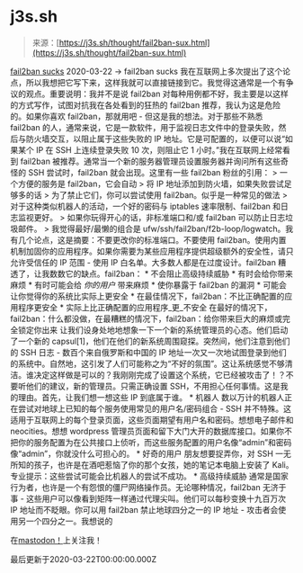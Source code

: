 <!--yml

分类：未分类

日期：2024年05月27日 14:23:31

-->

# j3s.sh

> 来源：[https://j3s.sh/thought/fail2ban-sux.html](https://j3s.sh/thought/fail2ban-sux.html)

[fail2ban sucks](https://www.example.org/fail2ban_sucks) 2020-03-22 -> fail2ban sucks 我在互联网上多次提出了这个论点，所以我想把它写下来，这样我就可以直接链接到它。我觉得这通常是一个有争议的观点。重要说明：我并不是说 fail2ban 对每种用例都不好，我主要是以这样的方式写作，试图对抗我在各处看到的狂热的 fail2ban 推荐，我认为这是危险的。如果你喜欢 fail2ban，那就用吧 - 但这是我的想法。对于那些不熟悉 fail2ban 的人，通常来说，它是一款软件，用于监视日志文件中的登录失败，然后与防火墙交互，以阻止属于这些失败的 IP 地址。它是可配置的，以便可以说“如果某个 IP 在 SSH 上连续登录失败 10 次，则阻止它 1 小时。”我在互联网上经常看到 fail2ban 被推荐。通常当一个新的服务器管理员设置服务器并询问所有这些奇怪的 SSH 尝试时，fail2ban 就会出现。这里有一些 fail2ban 粉丝的引用： > 一个方便的服务是 fail2ban，它会自动 > 将 IP 地址添加到防火墙，如果失败尝试足够多的话 > 为了禁止它们，你可以尝试使用 fail2ban。似乎是一种常见的做法 > 对于这种类似机器人的活动，一个好的密码与 iptables 速率限制、fail2ban 和日志监视更好。 > 如果你玩得开心的话，非标准端口和/或 fail2ban 可以防止日志垃圾邮件。 > 我觉得最好/最懒的组合是 ufw/ssh/fail2ban/f2b-loop/logwatch。我有几个论点，这是摘要：不要更改你的标准端口。不要使用 fail2ban。使用内置机制加固你的应用程序。如果你需要为某些应用程序提供超级额外的安全性，请只允许受信任的 IP 范围 - 使用 IP 白名单。大多数人都是在过度设计。fail2ban 糟透了，让我数数它的缺点。fail2ban： * 不会阻止高级持续威胁 * 有时会给你带来麻烦 * 有时可能会给 *你的用户* 带来麻烦 * 使你暴露于 fail2ban 的漏洞 * 可能会让你觉得你的系统比实际上更安全 * 在最佳情况下，fail2ban：不比正确配置的应用程序更安全 * 实际上比正确配置的应用程序_更_不安全 在最好的情况下，fail2ban：什么都没做，在最糟糕的情况下，fail2ban：给你带来巨大的麻烦或完全锁定你出来 让我们设身处地地想象一下一个新的系统管理员的心态。他们启动了一个新的 capsul[1]，他们在他们的新系统周围窥探。突然间，他们注意到他们的 SSH 日志 - 数百个来自俄罗斯和中国的 IP 地址一次又一次地试图登录到他们的系统中。自然地，这引发了人们可能称之为“不好的氛围”。这让系统感觉不够清洁。谁决定这样做是可以的？我刚刚完成了设置这个系统，它已经被攻击了！？不要听他们的建议，新的管理员。只需正确设置 SSH，不用担心任何事情。这是我的理由。首先，让我们想一想这些 IP 到底属于谁。 * 机器人 数以万计的机器人正在尝试对地球上已知的每个服务使用常见的用户名/密码组合 - SSH 并不特殊。这适用于互联网上的每个登录页面，这些页面期望有用户名和密码。想想电子邮件和 neocities。想想 wordpress 管理员页面和留下大门大开的数据库接口。如果你不把你的服务配置为在公共接口上侦听，而这些服务配置的用户名像“admin”和密码像“admin”，你就没什么可担心的。 * 好奇的用户 朋友想要捉弄你，对 SSH 一无所知的孩子，也许是在酒吧惹恼了你的那个女孩，她的笔记本电脑上安装了 Kali。专业提示：这些尝试可能会比机器人的尝试不成功。 * 高级持续威胁 通常是国家行为者，也许是一个有怨恨的僵尸网络操作员。无论哪种情况，fail2ban 无济于事 - 这些用户可以像看到矩阵一样通过代理尖叫。他们可以每秒变换十九百万次 IP 地址而不眨眼。你可以用 fail2ban 禁止地球四分之一的 IP 地址 - 攻击者会使用另一个四分之一。我想说的

在[mastodon！](https://merveilles.town/@j3s)上关注我！

最后更新于2020-03-22T00:00:00.000Z
